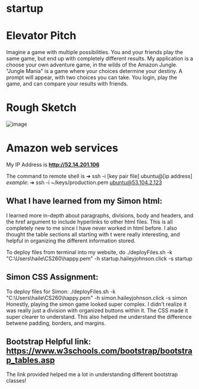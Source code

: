 # startup

# **Elevator Pitch**

Imagine a game with multiple possibilities. You and your friends play the same game, but end up with completely different results. My application is a choose your own adventure game, in the wilds of the Amazon Jungle. "Jungle Mania" is a game where your choices determine your destiny. A prompt will appear, with two choices you can take. You login, play the game, and can compare your results with friends.

# **Rough Sketch**
![image](https://user-images.githubusercontent.com/123395871/215238309-f233773a-ca9d-4d43-a107-2fd84d5763cb.png)

# Amazon web services
My IP Address is **http://52.14.201.106**

The command to remote shell is ➜  ssh -i [key pair file] ubuntu@[ip address]
*example*: ➜  ssh -i ~/keys/production.pem ubuntu@53.104.2.123

## What I have learned from my Simon html:
I learned more in-depth about paragraphs, divisions, body and headers, and the href argument to include hyperlinks to other html files. This is all completely new to me since I have never worked in html before. I also thought the table sections all starting with t were really interesting, and helpful in organizing the different information stored.

To deploy files from terminal into my website, do 
./deployFiles.sh -k "C:\Users\haile\CS260\happy.pem" -h startup.haileyjohnson.click -s startup

## Simon CSS Assignment:
To deploy files for Simon:
./deployFiles.sh -k "C:\Users\haile\CS260\happy.pem" -h simon.haileyjohnson.click -s simon
 Honestly, playing the simon game looked super complex. I didn't realize it was really just a division with organized buttons within it. The CSS made it super clearer to understand. This also helped me understand the difference betwene padding, borders, and margins.

## Bootstrap Helpful link: https://www.w3schools.com/bootstrap/bootstrap_tables.asp
The link provided helped me a lot in understanding different bootstrap classes!
